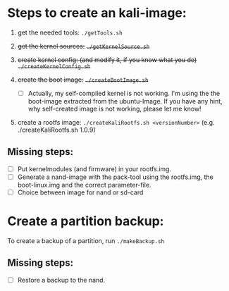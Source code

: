 Steps to create an kali-image:
==============================
1. get the needed tools: 
   `./getTools.sh`

2. ~~get the kernel sources:~~
   ~~`./getKernelSource.sh`~~

3. ~~create kernel config: (and modify it, if you know what you do)~~
   ~~`./createKernelConfig.sh`~~

4. ~~create the boot image:~~
   ~~`./createBootImage.sh`~~
   - [ ] Actually, my self-compiled kernel is not working. I'm using the the boot-image extracted from the
   ubuntu-Image. If you have any hint, why self-created image is not working, please let me know!

4. create a rootfs image:
   `./createKaliRootfs.sh <versionNumber>` (e.g. ./createKaliRootfs.sh 1.0.9)

Missing steps:
--------------
- [ ] Put kernelmodules (and firmware) in your rootfs.img.
- [ ] Generate a nand-image with the pack-tool using the rootfs.img, the boot-linux.img and the correct parameter-file.
- [ ] Choice between image for nand or sd-card

Create a partition backup:
==========================
To create a backup of a partition, run `./makeBackup.sh`

Missing steps:
--------------
- [ ] Restore a backup to the nand.
